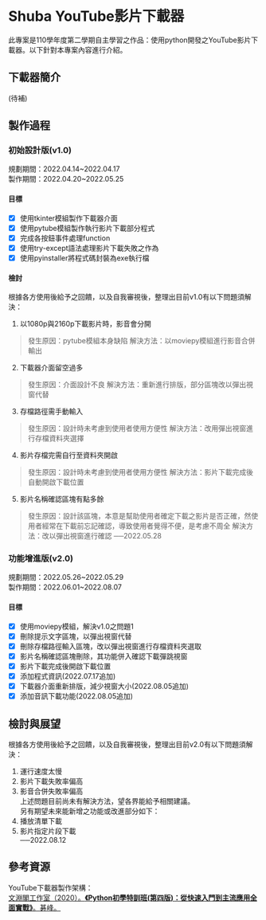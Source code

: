 # Shuba YouTube影片下載器
此專案是110學年度第二學期自主學習之作品：使用python開發之YouTube影片下載器。以下針對本專案內容進行介紹。

## 下載器簡介
(待補)

## 製作過程
### 初始設計版(v1.0)
規劃期間：2022.04.14\~2022.04.17  
製作期間：2022.04.20\~2022.05.25

#### 目標
- [x] 使用tkinter模組製作下載器介面
- [x] 使用pytube模組製作執行影片下載部分程式
- [x] 完成各按鈕事件處理function
- [x] 使用try-except語法處理影片下載失敗之作為
- [x] 使用pyinstaller將程式碼封裝為exe執行檔

#### 檢討
根據各方使用後給予之回饋，以及自我審視後，整理出目前v1.0有以下問題須解決：
1. 以1080p與2160p下載影片時，影音會分開
> 發生原因：pytube模組本身缺陷
> 解決方法：以moviepy模組進行影音合併輸出
2. 下載器介面留空過多  
> 發生原因：介面設計不良
> 解決方法：重新進行排版，部分區塊改以彈出視窗代替
3. 存檔路徑需手動輸入
> 發生原因：設計時未考慮到使用者使用方便性
> 解決方法：改用彈出視窗進行存檔資料夾選擇
4. 影片存檔完需自行至資料夾開啟
> 發生原因：設計時未考慮到使用者使用方便性
> 解決方法：影片下載完成後自動開啟下載位置
5. 影片名稱確認區塊有點多餘
> 發生原因：設計該區塊，本意是幫助使用者確定下載之影片是否正確，然使用者經常在下載前忘記確認，導致使用者覺得不便，是考慮不周全
> 解決方法：改以彈出視窗進行確認
──2022.05.28

### 功能增進版(v2.0)
規劃期間：2022.05.26\~2022.05.29  
製作期間：2022.06.01\~2022.08.07

#### 目標
- [x] 使用moviepy模組，解決v1.0之問題1
- [x] 刪除提示文字區塊，以彈出視窗代替
- [x] 刪除存檔路徑輸入區塊，改以彈出視窗進行存檔資料夾選取
- [x] 影片名稱確認區塊刪除，其功能併入確認下載彈跳視窗
- [x] 影片下載完成後開啟下載位置
- [x] 添加程式資訊(2022.07.17追加)
- [x] 下載器介面重新排版，減少視窗大小(2022.08.05追加)
- [x] 添加音訊下載功能(2022.08.05追加)

## 檢討與展望
根據各方使用後給予之回饋，以及自我審視後，整理出目前v2.0有以下問題須解決：
1. 運行速度太慢
2. 影片下載失敗率偏高
3. 影音合併失敗率偏高  
上述問題目前尚未有解決方法，望各界能給予相關建議。  
另有期望未來能新增之功能或改進部分如下：
1. 播放清單下載
2. 影片指定片段下載  
──2022.08.12

## 參考資源
YouTube下載器製作架構：  
[文淵閣工作室（2020）。**《Python初學特訓班(第四版)：從快速入門到主流應用全面實戰》**。碁峰。](https://www.books.com.tw/products/0010863623?gclid=CjwKCAjwu5yYBhAjEiwAKXk_eFixvJkAJg-YIuSghUsdzmiLBSoYs2ZUGww0TmxnEz_cFcrSBeLnIBoCozcQAvD_BwE)